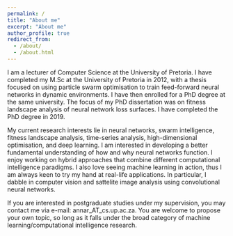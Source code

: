 ```yaml
---
permalink: /
title: "About me"
excerpt: "About me"
author_profile: true
redirect_from: 
  - /about/
  - /about.html
---
```


I am a lecturer of Computer Science at the University of Pretoria. I have completed my M.Sc at the University of Pretoria in 2012, with a thesis focused on using particle swarm optimisation to train feed-forward neural networks in dynamic environments. I have then enrolled for a PhD degree at the same university. The focus of my PhD dissertation was on fitness landscape analysis of neural network loss surfaces. I have completed the PhD degree in 2019.

My current research interests lie in neural networks, swarm intelligence, fitness landscape analysis, time-series analysis, high-dimensional optimisation, and deep learning. I am interested in developing a better fundamental understanding of how and why neural networks function. I enjoy working on hybrid approaches that combine different computational intelligence paradigms. I also love seeing machine learning in action, thus I am always keen to try my hand at real-life applications. In particular, I dabble in computer vision and sattelite image analysis using convolutional neural networks.

If you are interested in postgraduate studies under my supervision, you may contact me via e-mail: annar_AT_cs.up.ac.za. You are welcome to propose your own topic, so long as it falls under the broad category of machine learning/computational intelligence research.
